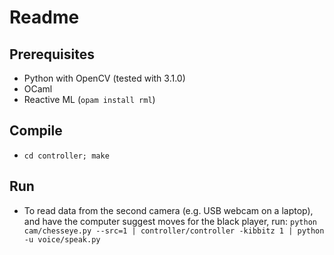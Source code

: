 # Readme

## Prerequisites

  * Python with OpenCV (tested with 3.1.0)
  * OCaml
  * Reactive ML (`opam install rml`)

## Compile

  * `cd controller; make`


## Run

  * To read data from the second camera (e.g. USB webcam on a laptop), and have the computer suggest moves for the black player, run: `python cam/chesseye.py --src=1 | controller/controller -kibbitz 1 | python -u voice/speak.py`
